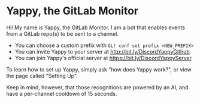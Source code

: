 # Yappy, the GitLab Monitor

Hi! My name is Yappy, the GitLab Monitor.
I am a bot that enables events from a GitLab repo(s) to be sent to a channel.

- You can choose a custom prefix with `GL! conf set prefix <NEW_PREFIX>`
- You can invite Yappy to your server at http://bit.ly/DiscordYappyGithub.
- You can join Yappy's official server at https://bit.ly/DiscordYappyServer.

To learn how to set up Yappy, simply ask "how does Yappy work?", or view the page called "Setting Up".

Keep in mind, however, that those recognitions are powered by an AI, and have a per-channel cooldown of 15 seconds.
